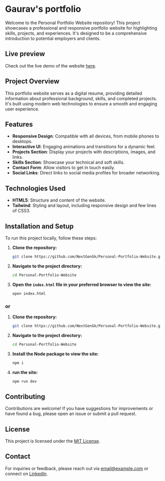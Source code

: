 # Gaurav's portfolio

Welcome to the Personal Portfolio Website repository! This project showcases a professional and responsive portfolio website for highlighting skills, projects, and experiences. It's designed to be a comprehensive introduction to potential employers and clients.

## Live preview

Check out the live demo of the website [here](https://devgaurav.me).

## Project Overview

This portfolio website serves as a digital resume, providing detailed information about professional background, skills, and completed projects. It's built using modern web technologies to ensure a smooth and engaging user experience.

## Features

- **Responsive Design**: Compatible with all devices, from mobile phones to desktops.
- **Interactive UI**: Engaging animations and transitions for a dynamic feel.
- **Projects Section**: Display your projects with descriptions, images, and links.
- **Skills Section**: Showcase your technical and soft skills.
- **Contact Form**: Allow visitors to get in touch easily.
- **Social Links**: Direct links to social media profiles for broader networking.

## Technologies Used

- **HTML5**: Structure and content of the website.
- **Tailwind**: Styling and layout, including responsive design and few lines of CSS3.

## Installation and Setup

To run this project locally, follow these steps:

1. **Clone the repository:**

   ```bash
   git clone https://github.com/NextGenGk/Personal-Portfolio-Website.git
   ```

2. **Navigate to the project directory:**

   ```bash
   cd Personal-Portfolio-Website
   ```

3. **Open the `index.html` file in your preferred browser to view the site:**

   ```bash
   open index.html
   ```

### or 
1. **Clone the repository:**

   ```bash
   git clone https://github.com/NextGenGk/Personal-Portfolio-Website.git
   ```

2. **Navigate to the project directory:**

   ```bash
   cd Personal-Portfolio-Website
   ```

3. **Install the Node package to view the site:**

   ```bash
   npm i
   ```

4. **run the site:**

    ```bash
    npm run dev
    ```

## Contributing

Contributions are welcome! If you have suggestions for improvements or have found a bug, please open an issue or submit a pull request.

## License

This project is licensed under the [MIT License](LICENSE).

## Contact

For inquiries or feedback, please reach out via [email@example.com](mailto:email@example.com) or connect on [LinkedIn](https://www.linkedin.com/in/your-profile).
